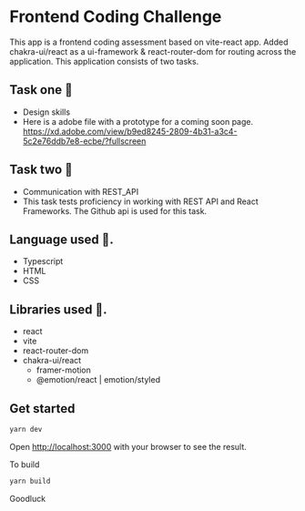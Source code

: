 # Frontend Coding Challenge

This app is a frontend coding assessment based on vite-react app. Added chakra-ui/react as a ui-framework & react-router-dom for routing across the application. This application consists of two tasks.

## Task one 💪

- Design skills
- Here is a adobe file with a prototype for a coming soon page. https://xd.adobe.com/view/b9ed8245-2809-4b31-a3c4-5c2e76ddb7e8-ecbe/?fullscreen

## Task two 🧠

- Communication with REST_API
- This task tests proficiency in working with REST API and React Frameworks. The Github api is used for this task.

## Language used 💪.

- Typescript
- HTML
- CSS

## Libraries used 💪.

- react
- vite
- react-router-dom
- chakra-ui/react
  - framer-motion
  - @emotion/react | emotion/styled

## Get started

```bash
yarn dev
```

Open [http://localhost:3000](http://localhost:3000) with your browser to see the result.

To build

```bash
yarn build
```

Goodluck
